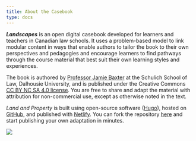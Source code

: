 ```yaml
---
title: About the Casebook
type: docs
---
```


***Landscapes*** is an open digital casebook developed for learners and teachers in Canadian law schools. It uses a problem-based model to link modular content in ways that enable authors to tailor the book to their own perspectives and pedagogies and encourage learners to find pathways through the course material that best suit their own learning styles and experiences.

The book is authored by [Professor Jamie Baxter](https://www.dal.ca/faculty/law/faculty-staff/our-faculty/jamie-baxter.html) at the Schulich School of Law, Dalhousie University, and is published under the Creative Commons [CC BY NC SA 4.0 license](https://creativecommons.org/licenses/by-nc-sa/4.0/). You are free to share and adapt the material with attribution for non-commercial use, except as otherwise noted in the text. 

*Land and Property* is built using open-source software ([Hugo](https://gohugo.io)), hosted on [GitHub](https://github.com), and published with [Netlify](https://www.netlify.com). You can fork the repository [here](https://github.com/radish-es/casebook-property/tree/dev) and start publishing your own adaptation in minutes. 

<div class="center"><img src="imgs/by-nc-sa.png"></div>